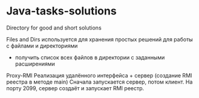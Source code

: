 # Java-tasks-solutions
Directory for good and short solutions

Files and Dirs используется для хранения простых решений для работы с файлами и директориями 
- получить список всех файлов в директории с заданными расширениями


Proxy-RMI
Реализация удалённого интерфейса + сервер (создание RMI реестра в методе main)
Сначала запускается сервер, потом клиент. На порту 2099, сервер создаёт и запускает RMI реестр. 
